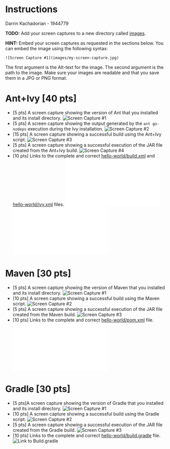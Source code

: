 # Instructions
Darrin Kachadorian - 1944779

**TODO:** Add your screen captures to a new directory called [images](images).

**HINT:** Embed your screen captures as requested in the sections below. You can embed the image using the following syntax:

```
![Screen Capture #1](images/my-screen-capture.jpg)
```

The first argument is the Alt-text for the image. The second argument is the path to the image. Make sure your images are readable and that you save them in a JPG or PNG format.

# Ant+Ivy [40 pts]
- [5 pts] A screen capture showing the version of Ant that you installed and its install directory.
![Screen Capture #1](tree/master/images/ANT_1.PNG)
- [5 pts] A screen capture showing the output generated by the `ant go-nodeps` execution during the Ivy installation.
![Screen Capture #2](tree/master/images/ANT_2_3.PNG)
- [15 pts] A screen capture showing a successful build using the Ant+Ivy script.
![Screen Capture #3](tree/master/images/ANT_2_3.PNG)
- [5 pts] A screen capture showing a successful execution of the JAR file created from the Ant+Ivy build.
![Screen Capture #4](tree/master/images/ANT_4.PNG)
- [10 pts] Links to the complete and correct [hello-world/build.xml](hello-world/build.xml) and [hello-world/ivy.xml](hello-world/ivy.xml) files.
![Link to Build.xml](hello-world/build.xml)
![Link to Ivy.xml](hello-world/ivy.xml)


# Maven [30 pts]
- [5 pts] A screen capture showing the version of Maven that you installed and its install directory.
![Screen Capture #1](tree/master/images/MAVEN_1.PNG)
- [10 pts] A screen capture showing a successful build using the Maven script.
![Screen Capture #2](tree/master/images/MAVEN_2.PNG)
- [5 pts] A screen capture showing a successful execution of the JAR file created from the Maven build.
![Screen Capture #3](tree/master/images/MAVEN_3.PNG)
- [10 pts] Links to the complete and correct [hello-world/pom.xml](hello-world/pom.xml) file.
![Link to Pom.xml](hello-world/pom.xml)

# Gradle [30 pts]
- [5 pts]A screen capture showing the version of Gradle that you installed and its install directory.
![Screen Capture #1](tree/master/images/GRADLE_1.PNG)
- [10 pts] A screen capture showing a successful build using the Gradle script.
![Screen Capture #2](tree/master/images/GRADLE_2.PNG)
- [5 pts] A screen capture showing a successful execution of the JAR file created from the Gradle build.
![Screen Capture #3](tree/master/images/GRADLE_3.PNG)
- [10 pts] Links to the complete and correct [hello-world/build.gradle](hello-world/build.gradle) file.
![Link to Build.gradle](hello-world/build.gradle)

